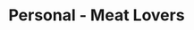---
title: "Personal - Meat Lovers"
price: "$7.00"
category: "Pizza"
img: "src/images/menu/burrito.jpg"
desc: ""
---